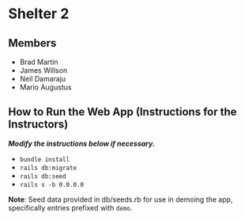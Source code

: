 # Shelter 2

## Members

- Brad Martin
- James Willson
- Neil Damaraju
- Mario Augustus

## How to Run the Web App (Instructions for the Instructors)

***Modify the instructions below if necessary.***

- `bundle install`
- `rails db:migrate`
- `rails db:seed`
- `rails s -b 0.0.0.0`

**Note**: Seed data provided in db/seeds.rb for use in demoing the app, specifically entries prefixed with `demo`.